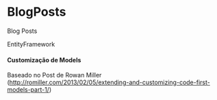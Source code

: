 BlogPosts
=========

Blog Posts


EntityFramework
#### Customização de Models
Baseado no Post de Rowan Miller (http://romiller.com/2013/02/05/extending-and-customizing-code-first-models-part-1/)